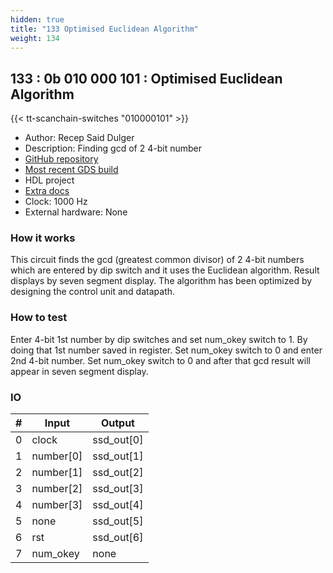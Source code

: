 ```yaml
---
hidden: true
title: "133 Optimised Euclidean Algorithm"
weight: 134
---
```


## 133 : 0b 010 000 101 : Optimised Euclidean Algorithm

{{< tt-scanchain-switches "010000101" >}}

* Author: Recep Said Dulger
* Description: Finding gcd of 2 4-bit number
* [GitHub repository](https://github.com/RecepSaid/tt02-euclidean-algorithm)
* [Most recent GDS build](https://github.com/RecepSaid/tt02-euclidean-algorithm/actions/runs/3602221231)
* HDL project
* [Extra docs](https://github.com/RecepSaid/tt02-euclidean-algorithm)
* Clock: 1000 Hz
* External hardware: None



### How it works

This circuit finds the gcd (greatest common divisor) of 2 4-bit numbers which are entered by dip switch and it uses the Euclidean algorithm. Result displays by seven segment display. The algorithm has been optimized by designing the control unit and datapath.

### How to test

Enter 4-bit 1st number by dip switches and set num_okey switch to 1. By doing that 1st number saved in register. Set num_okey switch to 0 and enter 2nd 4-bit number. Set num_okey switch to 0 and after that gcd result will appear in seven segment display.

### IO

| # | Input        | Output       |
|---|--------------|--------------|
| 0 | clock  | ssd_out[0] |
| 1 | number[0]  | ssd_out[1] |
| 2 | number[1]  | ssd_out[2] |
| 3 | number[2]  | ssd_out[3] |
| 4 | number[3]  | ssd_out[4] |
| 5 | none  | ssd_out[5] |
| 6 | rst  | ssd_out[6] |
| 7 | num_okey  | none |
